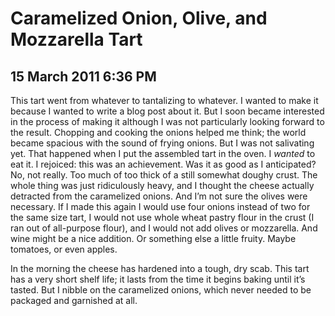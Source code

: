 # Caramelized Onion, Olive, and Mozzarella Tart
## 15 March 2011 6:36 PM

This tart went from whatever to tantalizing to whatever. I wanted to make it because I wanted to write a blog post about it. But I soon became interested in the process of making it although I was not particularly looking forward to the result. Chopping and cooking the onions helped me think; the world became spacious with the sound of frying onions. But I was not salivating yet. That happened when I put the assembled tart in the oven. I _wanted_ to eat it. I rejoiced: this was an achievement. Was it as good as I anticipated? No, not really. Too much of too thick of a still somewhat doughy crust. The whole thing was just ridiculously heavy, and I thought the cheese actually detracted from the caramelized onions. And I’m not sure the olives were necessary. If I made this again I would use four onions instead of two for the same size tart, I would not use whole wheat pastry flour in the crust (I ran out of all-purpose flour), and I would not add olives or mozzarella. And wine might be a nice addition. Or something else a little fruity. Maybe tomatoes, or even apples.



In the morning the cheese has hardened into a tough, dry scab. This tart has a very short shelf life; it lasts from the time it begins baking until it’s tasted. But I nibble on the caramelized onions, which never needed to be packaged and garnished at all.


